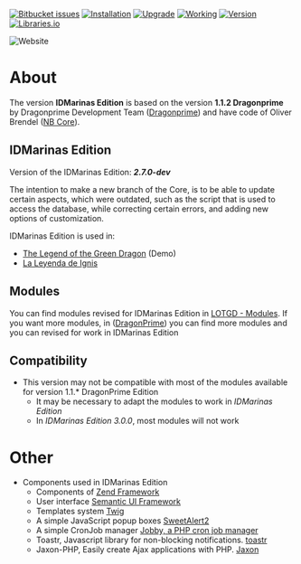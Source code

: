 [![Bitbucket issues](https://img.shields.io/bitbucket/issues/idmarinas/lotgd-game.svg?maxAge=2592000)]()
[![Installation](https://img.shields.io/badge/install-success-orange.svg?maxAge=2592000)]()
[![Upgrade](https://img.shields.io/badge/upgrade-success-orange.svg?maxAge=2592000)]()
[![Working](https://img.shields.io/badge/working-succes-orange.svg?maxAge=2592000)]()
[![Version](https://img.shields.io/badge/version-2.7.0--dev-orange.svg?maxAge=2592000)]()
[![Libraries.io](https://img.shields.io/librariesio/release/idmarinas/lotgd-game.svg?branch=master)]()

![Website](https://img.shields.io/website-up-down-green-red/https/www.infommo.es.svg?label=LOTGD)

# About

The version **IDMarinas Edition** is based on the version **1.1.2 Dragonprime** by Dragonprime Development Team ([Dragonprime](http://dragonprime.net)) and have code of Oliver Brendel ([NB Core](http://nb-core.org)).


## IDMarinas Edition

Version of the IDMarinas Edition: ***2.7.0-dev***

The intention to make a new branch of the Core, is to be able to update certain aspects, which were outdated, such as the script that is used to access the database, while correcting certain errors, and adding new options of customization.

IDMarinas Edition is used in:

* [The Legend of the Green Dragon](http://lotgd.infommo.es) (Demo)
* [La Leyenda de Ignis](http://draconia.infommo.es)


## Modules
You can find modules revised for IDMarinas Edition in [LOTGD - Modules](https://idmarinas@bitbucket.org/idmarinas/lotgd-modules).
If you want more modules, in ([DragonPrime](http://dragonprime.net)) you can find more modules and you can revised for work in IDMarinas Edition


## Compatibility
* This version may not be compatible with most of the modules available for version 1.1.* DragonPrime Edition
    * It may be necessary to adapt the modules to work in *IDMarinas Edition*
	* In *IDMarinas Edition 3.0.0*, most modules will not work

# Other
* Components used in IDMarinas Edition
    * Components of [Zend Framework](https://zendframework.github.io)
    * User interface [Semantic UI Framework](http://semantic-ui.com/)
    * Templates system [Twig](http://twig.sensiolabs.org)
    * A simple JavaScript popup boxes [SweetAlert2](https://limonte.github.io/sweetalert2/)
    * A simple CronJob manager [Jobby, a PHP cron job manager](https://github.com/jobbyphp/jobby)
    * Toastr, Javascript library for non-blocking notifications. [toastr](https://codeseven.github.io/toastr/)
    * Jaxon-PHP, Easily create Ajax applications with PHP. [Jaxon](https://www.jaxon-php.org)

